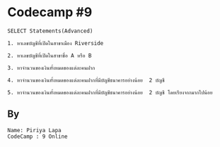 # Codecamp #9

	SELECT Statements(Advanced)

	1. หาเลขบัญชีที่เปิดในสาขาเมือง Riverside

	2. หาเลขบัญชีที่เปิดในสาขาชื่อ A หรือ B

	3. หาจำนวนของเงินทั้งหมดของแต่ละคนฝาก

	4. หาจำนวนของเงินทั้งหมดของแต่ละคนฝากที่มีบัญชีธนาคารอย่างน้อย 	2 บัญชี

	5. หาจำนวนของเงินทั้งหมดของแต่ละคนฝากที่มีบัญชีธนาคารอย่างน้อย 	2 บัญชี โดยเรียงจากมากไปน้อย

## By 
	Name: Piriya Lapa
	CodeCamp : 9 Online
